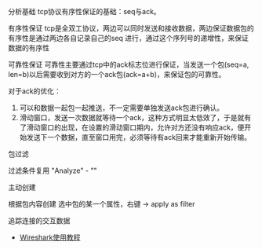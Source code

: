 



分析基础
tcp协议有序性保证的基础：seq与ack。

有序性保证
tcp是全双工协议，两边可以同时发送和接收数据，两边保证数据包的有序性是通过两边各自记录自己的seq
进行，通过这个序列号的递增性，来保证数据的有序性


可靠性保证
可靠性主要通过tcp中的ack标志位进行保证，当发送一个包(seq=a, len=b)以后需要收到对方的一个ack包(ack=a+b)，来保证包的可靠性。

对于ack的优化：
1. 可以和数据一起包一起推送，不一定需要单独发送ack包进行确认。
2. 滑动窗口，发送一次数据就等待一个ack，这种方式明显太低效了，于是就有了滑动窗口的出现，在设置的滑动窗口期内，允许对方还没有响应ack，便开始发送下一个数据，直至窗口用完，必须等待有ack回来才能重新开始传输。



包过滤


过滤条件复用
"Analyze" - ""

主动创建


根据包内容创建
选中包的某一个属性，右键 -> apply as filter



追踪连接的交互数据







































- [Wireshark使用教程](https://www.jianshu.com/p/55ec409c739e)
